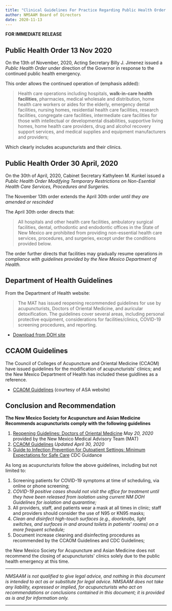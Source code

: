 ```yaml
---
title: "Clinical Guidelines For Practice Regarding Public Health Order Dated 13 November 2020"
author: NMSAAM Board of Directors
date: 2020-11-13
---
```


**FOR IMMEDIATE RELEASE**

## Public Health Order 13 Nov 2020

On the 13th of November, 2020, Acting Secretary Billy J. Jimenez issued a *Public Health Order* under direction of the Governor in response to the continued public health emergency. 

This order allows the continued operation of (emphasis added): 

> Health care operations including hospitals, **walk-in-care health facilities**, pharmacies, medical wholesale and distribution, home health care workers or aides for the elderly, emergency dental facilities, nursing homes, residential health care facilities, research facilities, congregate care facilities, intermediate care facilities for those with intellectual or developmental disabilities, supportive living homes, home health care providers, drug and alcohol recovery support services, and medical supplies and equipment manufacturers and providers;

Which clearly includes acupuncturists and their clinics. 

## Public Health Order 30 April, 2020

On the 30th of April, 2020, Cabinet Secretary Kathyleen M. Kunkel issued a *Public Health Order Modifying Temporary Restrictions on Non-Esential Health Care Services, Procedures and Surgeries.*

The November 13th order extends the April 30th order *until they are amended or rescinded*

The April 30th order directs that: 

> All hospitals and other health care facilities, ambulatory surgical facilities, dental, orthodontic and endodontic offices in the State of New Mexico are prohibited from providing non-essential health care services, procedures, and surgeries, except under the conditions provided below.

The order further directs that facilities may gradually resume operations *in compliance with guidelines provided by the New Mexico Department of Health.* 

## Department of Health Guidelines

From the Department of Health website: 

> The MAT has issued reopening recommended guidelines for use by acupuncturists, Doctors of Oriental Medicine, and auricular detoxification. The guidelines cover several areas, including personal protective equipment, considerations for facilities/clinics, COVID-19 screening procedures, and reporting.

- [Download from DOH site](https://cvmodeling.nmhealth.org/wp-content/uploads/sites/4/2020/05/NMMATAssessmentDOMReopening2020_05_20.pdf)

## CCAOM Guidelines

The Council of Colleges of Acupuncture and Oriental Medicine (CCAOM) have issued guidelines for the modification of acupuncturists' clinics; and the New Mexico Department of Health has included these guidlines as a reference. 

- [CCAOM Guidelines](https://www.asacu.org/wp-content/uploads/CCAOM-Clinic-Infection-Control-Advisory.pdf) (courtesy of ASA website)

## Conclusion and Recommendation

**The New Mexico Society for Acupuncture and Asian Medicine Recommends acupuncturists comply with the following guidelines**

1. [Reopening Guidelines: Doctors of Oriental Medicine](https://cvmodeling.nmhealth.org/wp-content/uploads/sites/4/2020/05/NMMATAssessmentDOMReopening2020_05_20.pdf) *May 20, 2020* provided by the New Mexico Medical Advisory Team (MAT)
2. [CCAOM Guidelines](https://www.asacu.org/wp-content/uploads/CCAOM-Clinic-Infection-Control-Advisory.pdf) *Updated April 30, 2020*
3. [Guide to Infection Prevention for Outpatient Settings: Minimum Expectations for Safe Care](https://www.cdc.gov/hai/settings/outpatient/outpatient-care-guidelines.html) CDC Guidance

As long as acupuncturists follow the above guidelines, including but not limited to:

1. Screening patients for COVID-19 symptoms at time of scheduling, via online or phone screening;
2. *COVID-19 positive cases should not visit the office for treatment until they have been released from isolation using current NM DOH Guidelines for isolation and quarantine;*
3. All providers, staff, and patients wear a mask at all times in clinic; staff and providers should consider the use of N95 or KN95 masks;
4. *Clean and disinfect high-touch surfaces (e.g., doorknobs, light switches, and surfaces in and around toilets in patients' rooms) on a more frequent schedule;*
5. Document increase cleaning and disinfecting procedures as recommended by the CCAOM Guidelines and CDC Guidelines;

the New Mexico Society for Acupuncture and Asian Medicine does not recommend the closing of acupuncturists' clinics solely due to the public health emergency at this time. 

------------------------

*NMSAAM is not qualified to give legal advice, and nothing in this document is intended to act as or substitute for legal advice. NMSAAM does not take any liability, expressed or implied, for acupuncturists who act on recommendations or conclusions contained in this document; it is provided as is and for information only.*

------
